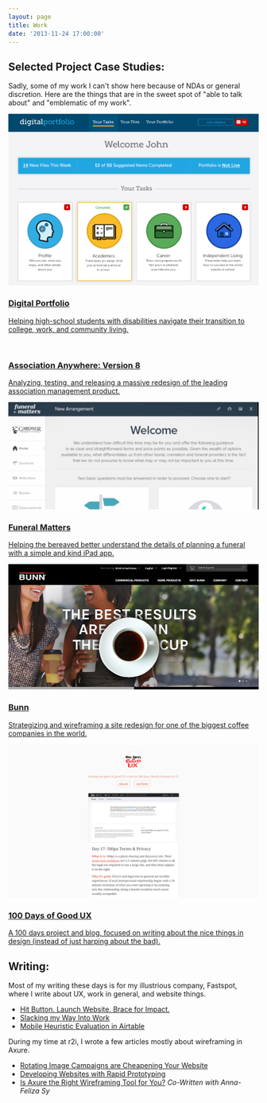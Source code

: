 ```yaml
---
layout: page
title: Work
date: '2013-11-24 17:00:00'
---
```


## Selected Project Case Studies:
Sadly, some of my work I can't show here because of NDAs or general discretion. Here are the things that are in the sweet spot of "able to talk about" and "emblematic of my work".
<div class="case-study">
    <a href="/digital-portfolio">
        <img class="case-study__image" src="/images/posts/imported/2016/02/digital-portfolio.png">
    </a>
    <div class="case-study__text">
        <a href="/digital-portfolio">
            <h3 class="case-study__title">Digital Portfolio</h3>
            <p class="case-study__description">Helping high-school students with disabilities navigate their transition to college, work, and community living.</p>
        </a>
    </div>
</div>
<div class="case-study">
    <a href="/association-anywhere">
        <img class="case-study__image" src="">
    </a>
    <div class="case-study__text">
        <a href="/association-anywhere">
            <h3 class="case-study__title">Association Anywhere: Version 8</h3>
            <p class="case-study__description">Analyzing, testing, and releasing a massive redesign of the leading association management product.</p>
        </a>
    </div>
</div>
<div class="case-study">
    <a href="/funeral-matters">
        <img class="case-study__image" src="/images/posts/imported/2016/01/funeral-matters.png">
    </a>
    <div class="case-study__text">
        <a href="/funeral-matters">
            <h3 class="case-study__title">Funeral Matters</h3>
            <p class="case-study__description">Helping the bereaved better understand the details of planning a funeral with a simple and kind iPad app.</p>
        </a>
    </div>
</div>
<div class="case-study">
    <a href="/bunn">
        <img class="case-study__image" src="/images/posts/imported/2015/12/bunn.jpg">
    </a>
    <div class="case-study__text">
        <a href="/bunn">
            <h3 class="case-study__title">Bunn</h3>
            <p class="case-study__description">Strategizing and wireframing a site redesign for one of the biggest coffee companies in the world.</p>
        </a>
    </div>
</div>
<div class="case-study">
    <a href="http://100daysofgoodux.tumblr.com/">
        <img class="case-study__image" src="/images/posts/imported/2015/06/Screen-Shot-2015-06-16-at-1-18-29-PM.png">
    </a>
    <div class="case-study__text">
        <a href="http://100daysofgoodux.tumblr.com/">
            <h3 class="case-study__title">100 Days of Good UX</h3>
            <p class="case-study__description">A 100 days project and blog, focused on writing about the nice things in design (instead of just harping about the bad).</p>
        </a>
    </div>
</div>

## Writing:

Most of my writing these days is for my illustrious company, Fastspot, where I write about UX, work in general, and website things.

* [Hit Button. Launch Website. Brace for Impact.](https://www.fastspot.com/publications/hit-button-launch-website-brace-for-impact/)
* [Slacking my Way Into Work](https://www.fastspot.com/publications/slacking-my-way-into-work/)
* [Mobile Heuristic Evaluation in Airtable](https://www.fastspot.com/publications/mobile-heuristic-evaluation-with-airtable/)

During my time at r2i, I wrote a few articles mostly about wireframing in Axure.

* [Rotating Image Campaigns are Cheapening Your Website](http://www.r2integrated.com/news/blog/rotating-image-campaigns-are-cheapening-your-website)
* [Developing Websites with Rapid Prototyping](http://www.r2integrated.com/news/blog/developing-websites-with-rapid-prototyping)
* [Is Axure the Right Wireframing Tool for You?](http://www.r2integrated.com/news/blog/is-axure-the-right-wireframing-tool-for-you) *Co-Written with Anna-Feliza Sy*
